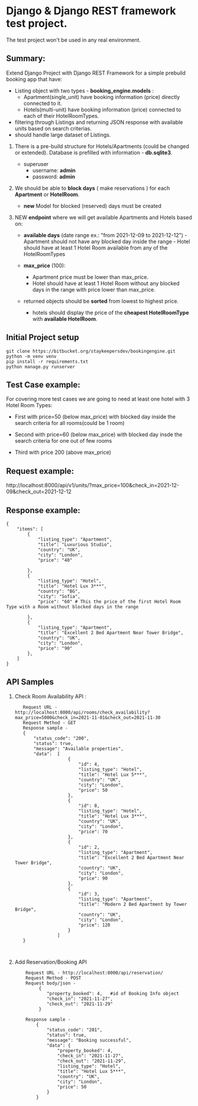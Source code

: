 # Django & Django REST framework test project.
The test project won't be used in any real environment.


## Summary:

Extend Django Project with Django REST Framework for a simple prebuild booking app that have:
- Listing object with two types - **booking_engine.models** :
    - Apartment(single_unit) have booking information (price) directly connected to it.
    - Hotels(multi-unit) have booking information (price) connected to each of their HotelRoomTypes.
- filtering through Listings and returning JSON response with available units based on search criterias.
- should handle large dataset of Listings.

1. There is a pre-build structure for Hotels/Apartments (could be changed or extended). Database is prefilled with information - **db.sqlite3**.
    - superuser
        - username: **admin**
        - password: **admin**

2. We should be able to **block days** ( make reservations ) for each **Apartment** or **HotelRoom**.
    - **new** Model for blocked (reserved) days must be created

3. NEW **endpoint** where we will get available Apartments and Hotels based on:
	- **available days** (date range ex.: "from 2021-12-09 to 2021-12-12")
            - Apartment should not have any blocked day inside the range
            - Hotel should have at least 1 Hotel Room available from any of the HotelRoomTypes
     - **max_price** (100):
		- Apartment price must be lower than max_price.
		- Hotel should have at least 1 Hotel Room without any blocked days in the range with price lower than max_price.

	- returned objects should be **sorted** from lowest to highest price.
		-  hotels should display the price of the **cheapest HotelRoomType** with **available HotelRoom**.


## Initial Project setup
    git clone https://bitbucket.org/staykeepersdev/bookingengine.git
    python -m venv venv
    pip install -r requirements.txt
    python manage.py runserver


## Test Case example:

For covering more test cases we are going to need at least one hotel with 3 Hotel Room Types:

- First with price=50 (below max_price) with blocked day inside the search criteria for all rooms(could be 1 room)

- Second with price=60 (below max_price) with blocked day insde the search criteria for one out of few rooms

- Third with price 200 (above max_price) 


## Request example:

http://localhost:8000/api/v1/units/?max_price=100&check_in=2021-12-09&check_out=2021-12-12


## Response example:

    {
        "items": [
            {
                "listing_type": "Apartment",
                "title": "Luxurious Studio",
                "country": "UK",
                "city": "London",
                "price": "40"

            },
            {
                "listing_type": "Hotel",
                "title": "Hotel Lux 3***",
                "country": "BG",
                "city": "Sofia",
                "price": "60" # This the price of the first Hotel Room Type with a Room without blocked days in the range

            },
            {
                "listing_type": "Apartment",
                "title": "Excellent 2 Bed Apartment Near Tower Bridge",
                "country": "UK",
                "city": "London",
                "price": "90"
            },
        ]
    }


## API Samples 

1. Check Room Availability API :
    ```   
       Request URL - http://localhost:8000/api/rooms/check_availability?max_price=5000&check_in=2021-11-01&check_out=2021-11-30
       Request Method - GET
       Response sample - 
       {
           "status_code": "200",
           "status": true,
           "message": "Available properties",
           "data":  [
                        {
                            "id": 4,
                            "listing_type": "Hotel",
                            "title": "Hotel Lux 5***",
                            "country": "UK",
                            "city": "London",
                            "price": 50
                        },
                        {
                            "id": 8,
                            "listing_type": "Hotel",
                            "title": "Hotel Lux 3***",
                            "country": "UK",
                            "city": "London",
                            "price": 70
                        },
                        {
                            "id": 2,
                            "listing_type": "Apartment",
                            "title": "Excellent 2 Bed Apartment Near Tower Bridge",
                            "country": "UK",
                            "city": "London",
                            "price": 90
                        },
                        {
                            "id": 3,
                            "listing_type": "Apartment",
                            "title": "Modern 2 Bed Apartment by Tower Bridge",
                            "country": "UK",
                            "city": "London",
                            "price": 120
                        }
                    ]
       }



2. Add Reservation/Booking API
    ```
        Request URL - http://localhost:8000/api/reservation/
        Request Method - POST
        Request body/json -
             {
                "property_booked": 4,   #id of Booking Info object
                "check_in": "2021-11-27",
                "check_out": "2021-11-29"
             }
             
        Response sample -
            {
                "status_code": "201",
                "status": true,
                "message": "Booking successful",
                "data": {
                    "property_booked": 4,
                    "check_in": "2021-11-27",
                    "check_out": "2021-11-29",
                    "listing_type": "Hotel",
                    "title": "Hotel Lux 5***",
                    "country": "UK",
                    "city": "London",
                    "price": 50
                }
            }
        
